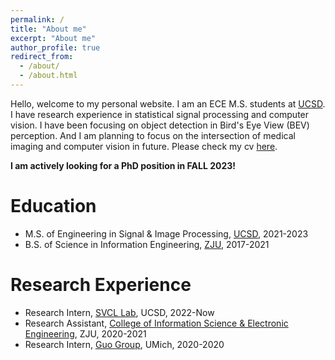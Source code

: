 ```yaml
---
permalink: /
title: "About me"
excerpt: "About me"
author_profile: true
redirect_from: 
  - /about/
  - /about.html
---
```


Hello, welcome to my personal website. I am an ECE M.S. students at [UCSD](https://www.ece.ucsd.edu/). I have research experience in statistical signal processing and computer vision. I have been focusing on object detection in Bird's Eye View (BEV) perception. And I am planning to focus on the intersection of medical imaging and computer vision in future. Please check my cv [here](https://ESONG1999.github.io/files/Yuze_Song.pdf).

**I am actively looking for a PhD position in FALL 2023!**

Education
======
* M.S. of Engineering in Signal & Image Processing, [UCSD](https://ucsd.edu/), 2021-2023
* B.S. of Science in Information Engineering, [ZJU](https://www.zju.edu.cn/english/), 2017-2021

Research Experience
======
* Research Intern, [SVCL Lab](http://www.svcl.ucsd.edu/), UCSD, 2022-Now
* Research Assistant, [College of Information Science & Electronic Engineering](http://www.isee.zju.edu.cn/iseenglish/), ZJU, 2020-2021
* Research Intern, [Guo Group](http://www.guogroup.org/), UMich, 2020-2020
